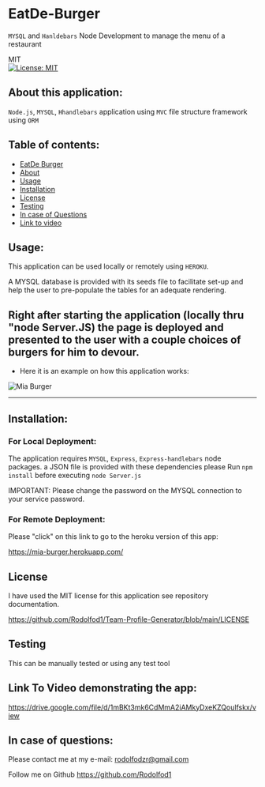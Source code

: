 # EatDe-Burger
`MYSQL` and `Hanldebars` Node Development to manage the menu of a restaurant 

MIT<br>[![License: MIT](https://img.shields.io/badge/License-MIT-yellow.svg)](https://opensource.org/licenses/MIT)

## About this application:
`Node.js`, `MYSQL`, `Hhandlebars` application using `MVC` file structure framework using `ORM`

## Table of contents:
* [EatDe Burger](#EatDe-Burger)
* [About](#about-this-application)
* [Usage](#usage)
* [Installation](#installation)
* [License](#license)
* [Testing](#special-testing-instructions)
* [In case of Questions](#in-case-of-questions)
* [Link to video](#link-to-video)

## Usage:
This  application can be used locally or remotely using `HEROKU`.


A MYSQL database is provided with its seeds file to facilitate set-up and help the user to pre-populate the tables for an adequate rendering.

Right after starting the application (locally thru "node Server.JS) the page is deployed and presented to the user with a couple choices of burgers for him to devour.
---
- Here it is an example on how this application works:

![Mia Burger](public/assets/img/MiaBurger.gif)

---
## Installation:
### For Local Deployment: 
The application requires `MYSQL`, `Express`, `Express-handlebars` node packages.
a JSON file is provided with these dependencies please Run `npm install`  before executing `node Server.js`

IMPORTANT: Please change the password on the MYSQL connection to your service password.

### For Remote Deployment: 
Please "click" on this link to go to the heroku version of this app:

<https://mia-burger.herokuapp.com/>

## License
I have used the MIT license for this application see repository documentation.

<https://github.com/Rodolfod1/Team-Profile-Generator/blob/main/LICENSE>

## Testing
This can be manually tested or using any test tool

## Link To Video demonstrating the app:
  
<https://drive.google.com/file/d/1mBKt3mk6CdMmA2iAMkyDxeKZQoulfskx/view>

## In case of questions:
Please contact me at my e-mail: 
rodolfodzr@gmail.com

Follow me on Github
<https://github.com/Rodolfod1>